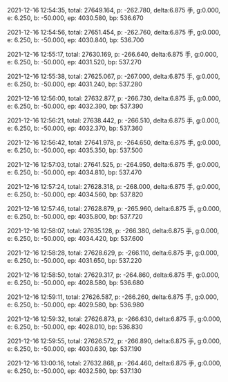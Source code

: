 2021-12-16 12:54:35, total: 27649.164, p: -262.780, delta:6.875 手, g:0.000, e: 6.250, b: -50.000, ep: 4030.580, bp: 536.670

2021-12-16 12:54:56, total: 27651.454, p: -262.760, delta:6.875 手, g:0.000, e: 6.250, b: -50.000, ep: 4030.840, bp: 536.700

2021-12-16 12:55:17, total: 27630.169, p: -266.640, delta:6.875 手, g:0.000, e: 6.250, b: -50.000, ep: 4031.520, bp: 537.270

2021-12-16 12:55:38, total: 27625.067, p: -267.000, delta:6.875 手, g:0.000, e: 6.250, b: -50.000, ep: 4031.240, bp: 537.280

2021-12-16 12:56:00, total: 27632.877, p: -266.730, delta:6.875 手, g:0.000, e: 6.250, b: -50.000, ep: 4032.390, bp: 537.390

2021-12-16 12:56:21, total: 27638.442, p: -266.510, delta:6.875 手, g:0.000, e: 6.250, b: -50.000, ep: 4032.370, bp: 537.360

2021-12-16 12:56:42, total: 27641.978, p: -264.650, delta:6.875 手, g:0.000, e: 6.250, b: -50.000, ep: 4035.350, bp: 537.500

2021-12-16 12:57:03, total: 27641.525, p: -264.950, delta:6.875 手, g:0.000, e: 6.250, b: -50.000, ep: 4034.810, bp: 537.470

2021-12-16 12:57:24, total: 27628.318, p: -268.000, delta:6.875 手, g:0.000, e: 6.250, b: -50.000, ep: 4034.560, bp: 537.820

2021-12-16 12:57:46, total: 27628.879, p: -265.960, delta:6.875 手, g:0.000, e: 6.250, b: -50.000, ep: 4035.800, bp: 537.720

2021-12-16 12:58:07, total: 27635.128, p: -266.380, delta:6.875 手, g:0.000, e: 6.250, b: -50.000, ep: 4034.420, bp: 537.600

2021-12-16 12:58:28, total: 27628.629, p: -266.110, delta:6.875 手, g:0.000, e: 6.250, b: -50.000, ep: 4031.650, bp: 537.220

2021-12-16 12:58:50, total: 27629.317, p: -264.860, delta:6.875 手, g:0.000, e: 6.250, b: -50.000, ep: 4028.580, bp: 536.680

2021-12-16 12:59:11, total: 27626.587, p: -266.260, delta:6.875 手, g:0.000, e: 6.250, b: -50.000, ep: 4029.580, bp: 536.980

2021-12-16 12:59:32, total: 27626.873, p: -266.630, delta:6.875 手, g:0.000, e: 6.250, b: -50.000, ep: 4028.010, bp: 536.830

2021-12-16 12:59:55, total: 27626.572, p: -266.890, delta:6.875 手, g:0.000, e: 6.250, b: -50.000, ep: 4030.630, bp: 537.190

2021-12-16 13:00:16, total: 27632.868, p: -264.460, delta:6.875 手, g:0.000, e: 6.250, b: -50.000, ep: 4032.580, bp: 537.130